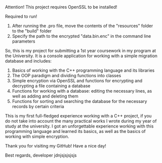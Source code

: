 Attention! This project requires OpenSSL to be installed!

Required to run!
1. After running the .pro file, move the contents of the "resources" folder to the "build" folder
2. Specify the path to the encrypted "data.bin.enc" in the command line parameters

So, this is my project for submitting a 1st year coursework in my program at the University. It is a console application for working with a simple migration database and includes:
1. Basics of working with the C++ programming language and its libraries
2. The OOP paradigm and dividing functions into classes
3. Simple encryption via OpenSSL and functions for encrypting and decrypting a file containing a database
4. Functions for working with a database: editing the necessary lines, as well as adding and deleting them
5. Functions for sorting and searching the database for the necessary records by certain criteria

This is my first full-fledged experience working with a C++ project, if you do not take into account the many practical works I wrote during my year of study at the university. I got an unforgettable experience working with this programming language and learned its basics, as well as the basics of working with simple encryption.

Thank you for visiting my GitHub! Have a nice day!

Best regards, developer jdnjsjsjsjsjs
